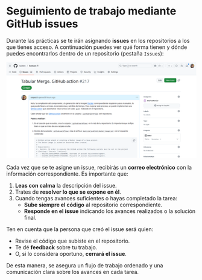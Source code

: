 # Seguimiento de trabajo mediante GitHub issues

Durante las prácticas se te irán asignando **issues** en los repositorios a los que tienes acceso. A continuación puedes ver qué forma tienen y dónde puedes encontrarlos dentro de un repositorio (pestaña `Issues`):

![GitHub issue](../images/github-issue.png "GitHub issue")

Cada vez que se te asigne un issue, recibirás un **correo electrónico** con la información correspondiente. Es importante que:

1. **Leas con calma** la descripción del issue.  
2. Trates de **resolver lo que se expone en él**.  
3. Cuando tengas avances suficientes o hayas completado la tarea:  
   - **Sube siempre el código** al repositorio correspondiente.  
   - **Responde en el issue** indicando los avances realizados o la solución final.  

Ten en cuenta que la persona que creó el issue será quien:  
- Revise el código que subiste en el repositorio.  
- Te dé **feedback** sobre tu trabajo.  
- O, si lo considera oportuno, **cerrará el issue**.  

De esta manera, se asegura un flujo de trabajo ordenado y una comunicación clara sobre los avances en cada tarea.
